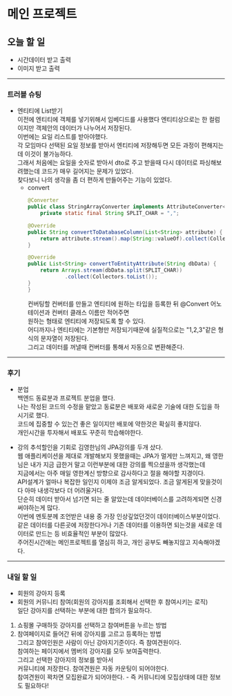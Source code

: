 # 메인 프로젝트
## 오늘 할 일
- 시간데이터 받고 출력
- 이미지 받고 출력

---

### 트러블 슈팅
- 엔티티에 List받기  
이전에 엔티티에 객체를 넣기위해서 임베디드를 사용했다 엔티티상으로는 한 컬럼이지만 객체안의 데이터가 나누어서 저장된다.  
이번에는 요일 리스트를 받아야했다.  
각 모임마다 선택된 요일 정보를 받아서 엔티티에 저장해두면 모든 과정이 편해지는데 이것이 불가능하다.  
그래서 처음에는 요일을 숫자로 받아서 dto로 주고 받을때 다시 데이터로 파싱해보려했는데 코드가 매우 길어지는 문제가 있었다.  
찾다보니 나의 생각을 좀 더 편하게 만들어주는 기능이 있었다.  
    - convert
        ```java
        @Converter
        public class StringArrayConverter implements AttributeConverter<List<String>, String> {
            private static final String SPLIT_CHAR = ",";

        @Override
        public String convertToDatabaseColumn(List<String> attribute) {
            return attribute.stream().map(String::valueOf).collect(Collectors.joining(SPLIT_CHAR));
        }

        @Override
        public List<String> convertToEntityAttribute(String dbData) {
            return Arrays.stream(dbData.split(SPLIT_CHAR))
                    .collect(Collectors.toList());
        }
        }
        ```
        컨버팅할 컨버터를 만들고 엔티티에 원하는 타입을 등록한 뒤 @Convert 어노테이션과 컨버터 클래스 이름만 적어주면  
        원하는 형태로 엔티티에 저장되도록 할 수 있다.  
        어디까지나 엔티티에는 기본형만 저장되기때문에 실질적으로는 "1,2,3"같은 형식의 문자열이 저장된다.  
        그리고 데이터를 꺼낼때 컨버터를 통해서 자동으로 변환해준다.

---

### 후기
- 분업  
백엔드 동료분과 프로젝트 분업을 했다.  
나는 작성된 코드의 수정을 맡았고 동료분은 배포와 새로운 기술에 대한 도입을 하시기로 했다.  
코드에 집중할 수 있는건 좋은 일이지만 배포에 약한것은 확실히 좋지않다.  
개인시간을 투자해서 배포도 꾸준히 학습해야한다.

- 강의
추석할인을 기회로 김영한님의 JPA강의를 두개 샀다.  
웹 애플리케이션을 제대로 개발해보지 못했을때는 JPA가 멀게만 느껴지고, 왜 영한님은 내가 지금 급한거 말고 이런부분에 대한 강의를 찍으셨을까 생각했는데  
지금에서는 아주 매일 영한계신 방향으로 감사하다고 절을 해야할 지경이다.  
API설계가 얼마나 복잡한 일인지 이제야 조금 알게되었다. 조금 알게된게 맞을것이다 아마 내생각보다 더 어려울거다.  
단순히 데이터 받아서 넘기면 되는 줄 알았는데 데이터베이스를 고려하게되면 신경써야하는게 많다.  
이번에 멘토분께 조언받은 내용 중 가장 인상깊었던것이 데이터베이스부분이었다.  
같은 데이터를 다른곳에 저장한다거나 기존 데이터를 이용하면 되는것을 새로운 데이터로 만드는 등 비효율적인 부분이 많았다.  
주어진시간에는 메인프로젝트를 열심히 하고, 개인 공부도 빼놓지않고 지속해야겠다. 

---

### 내일 할 일
- 회원의 강아지 등록  
- 회원의 커뮤니티 참여(회원의 강아지를 조회해서 선택한 후 참여시키는 로직)  
일단 강아지를 선택하는 부분에 대한 합의가 필요하다.  
1. 쇼핑몰 구매하듯 강아지를 선택하고 참여버튼을 누르는 방법
2. 참여페이지로 들어간 뒤에 강아지를 고르고 등록하는 방법  
그리고 참여인원은 사람이 아닌 강아지기준이다. 즉 참여견원이다.  
참여하는 페이지에서 멤버의 강아지를 모두 보여출력한다.  
그리고 선택한 강아지의 정보를 받아서  
커뮤니티에 저장한다. 참여견원은 자동 카운팅이 되어야한다.  
참여견원이 꽉차면 모집완료가 되어야한다. - 즉 커뮤니티에 모집상태에 대한 정보도 필요하다!
